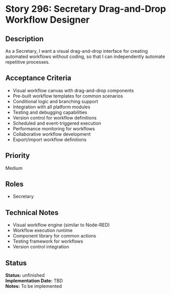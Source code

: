 # Story 296: Secretary Drag-and-Drop Workflow Designer

## Description
As a Secretary, I want a visual drag-and-drop interface for creating automated workflows without coding, so that I can independently automate repetitive processes.

## Acceptance Criteria
- Visual workflow canvas with drag-and-drop components
- Pre-built workflow templates for common scenarios
- Conditional logic and branching support
- Integration with all platform modules
- Testing and debugging capabilities
- Version control for workflow definitions
- Scheduled and event-triggered execution
- Performance monitoring for workflows
- Collaborative workflow development
- Export/import workflow definitions

## Priority
Medium

## Roles
- Secretary

## Technical Notes
- Visual workflow engine (similar to Node-RED)
- Workflow execution runtime
- Component library for common actions
- Testing framework for workflows
- Version control integration
## Status
**Status:** unfinished  
**Implementation Date:** TBD  
**Notes:** To be implemented
